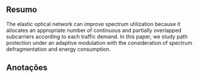 ## Resumo

The elastic optical network can improve spectrum utilization because it allocates an appropriate number of continuous and partially overlapped subcarriers according to each traffic demand. In this paper, we study path protection under an adaptive modulation with the consideration of spectrum defragmentation and energy consumption.


## Anotações


